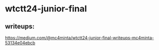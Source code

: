 # wtctt24-junior-final
## writeups: 
https://medium.com/@mc4minta/wtctt24-junior-final-writeups-mc4minta-53134e04ebcb
